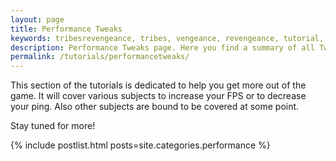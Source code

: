 ```yaml
---
layout: page
title: Performance Tweaks
keywords: tribesrevengeance, tribes, vengeance, revengeance, tutorial, performance, tweak, ping, fps, smoothness, speed, frames, per, second, latency, optimization, improve
description: Performance Tweaks page. Here you find a summary of all Tweaks, which improve your game performance.
permalink: /tutorials/performancetweaks/
---
```


This section of the tutorials is dedicated to help you get more out of the game. It will cover various subjects to increase your FPS or to decrease your ping. Also other subjects are bound to be covered at some point.

Stay tuned for more!

{% include postlist.html posts=site.categories.performance %}

<!-- ## [Decrease your ping and lagg]({{ "/tutorials/performancetweaks/pingoptimization" | relative_url  }})

This guide will cover all possible tweaks to decrease your ingame latency and improve connection stability -->

  

<!-- ## [Uncap FPS]({{ "/tutorials/performancetweaks/uncapfps" | relative_url  }})

This guide will explain how to uncap your Frames Per Second. -->

  

<!-- ## [Improve FPS]({{ "/tutorials/performancetweaks/improvefps" | relative_url  }})

This guide will cover all possible tweaks to increase your FPS. -->

  

<!-- ## [Increase Smoothness]({{ "/tutorials/performancetweaks/increasesmoothness" | relative_url  }})

This guide will explain how you can let the game run smoother -->

  

<!-- ## [Improve Loading Speed]({{ "/tutorials/performancetweaks/loadingspeed" | relative_url  }})

This guide will explain how you can improve your game loading speed. -->
